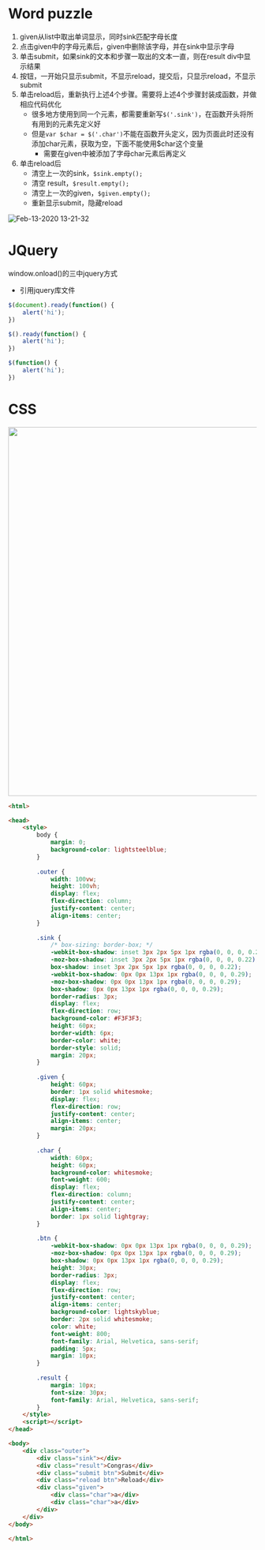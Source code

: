 # Word puzzle
1. given从list中取出单词显示，同时sink匹配字母长度
2. 点击given中的字母元素后，given中删除该字母，并在sink中显示字母
3. 单击submit，如果sink的文本和步骤一取出的文本一直，则在result div中显示结果
4. 按钮，一开始只显示submit，不显示reload，提交后，只显示reload，不显示submit
5. 单击reload后，重新执行上述4个步骤。需要将上述4个步骤封装成函数，并做相应代码优化
    - 很多地方使用到同一个元素，都需要重新写`$('.sink')`，在函数开头将所有用到的元素先定义好
    - 但是`var $char = $('.char')`不能在函数开头定义，因为页面此时还没有添加char元素，获取为空，下面不能使用$char这个变量
        - 需要在given中被添加了字母char元素后再定义
6. 单击reload后
    - 清空上一次的sink，`$sink.empty();`
    - 清空 result，`$result.empty();`
    - 清空上一次的given，`$given.empty();`
    - 重新显示submit，隐藏reload

![Feb-13-2020 13-21-32](https://user-images.githubusercontent.com/26485327/74403890-cca02e80-4e63-11ea-9887-aaee0c7aedc8.gif)


# JQuery
window.onload()的三中jquery方式

- 引用jquery库文件

```javascript
$(document).ready(function() {
    alert('hi');
})
```
```javascript
$().ready(function() {
    alert('hi');
})
```
```javascript
$(function() {
    alert('hi');
})
```


# CSS

<img width="748" src="https://user-images.githubusercontent.com/26485327/74399462-dde23e80-4e55-11ea-9014-125e2adbce88.png">

```html
<html>

<head>
    <style>
        body {
            margin: 0;
            background-color: lightsteelblue;
        }
        
        .outer {
            width: 100vw;
            height: 100vh;
            display: flex;
            flex-direction: column;
            justify-content: center;
            align-items: center;
        }
        
        .sink {
            /* box-sizing: border-box; */
            -webkit-box-shadow: inset 3px 2px 5px 1px rgba(0, 0, 0, 0.22);
            -moz-box-shadow: inset 3px 2px 5px 1px rgba(0, 0, 0, 0.22);
            box-shadow: inset 3px 2px 5px 1px rgba(0, 0, 0, 0.22);
            -webkit-box-shadow: 0px 0px 13px 1px rgba(0, 0, 0, 0.29);
            -moz-box-shadow: 0px 0px 13px 1px rgba(0, 0, 0, 0.29);
            box-shadow: 0px 0px 13px 1px rgba(0, 0, 0, 0.29);
            border-radius: 3px;
            display: flex;
            flex-direction: row;
            background-color: #F3F3F3;
            height: 60px;
            border-width: 6px;
            border-color: white;
            border-style: solid;
            margin: 20px;
        }
        
        .given {
            height: 60px;
            border: 1px solid whitesmoke;
            display: flex;
            flex-direction: row;
            justify-content: center;
            align-items: center;
            margin: 20px;
        }
        
        .char {
            width: 60px;
            height: 60px;
            background-color: whitesmoke;
            font-weight: 600;
            display: flex;
            flex-direction: column;
            justify-content: center;
            align-items: center;
            border: 1px solid lightgray;
        }
        
        .btn {
            -webkit-box-shadow: 0px 0px 13px 1px rgba(0, 0, 0, 0.29);
            -moz-box-shadow: 0px 0px 13px 1px rgba(0, 0, 0, 0.29);
            box-shadow: 0px 0px 13px 1px rgba(0, 0, 0, 0.29);
            height: 30px;
            border-radius: 3px;
            display: flex;
            flex-direction: row;
            justify-content: center;
            align-items: center;
            background-color: lightskyblue;
            border: 2px solid whitesmoke;
            color: white;
            font-weight: 800;
            font-family: Arial, Helvetica, sans-serif;
            padding: 5px;
            margin: 10px;
        }
        
        .result {
            margin: 10px;
            font-size: 30px;
            font-family: Arial, Helvetica, sans-serif;
        }
    </style>
    <script></script>
</head>

<body>
    <div class="outer">
        <div class="sink"></div>
        <div class="result">Congras</div>
        <div class="submit btn">Submit</div>
        <div class="reload btn">Reload</div>
        <div class="given">
            <div class="char">a</div>
            <div class="char">a</div>
        </div>
    </div>
</body>

</html>
```
